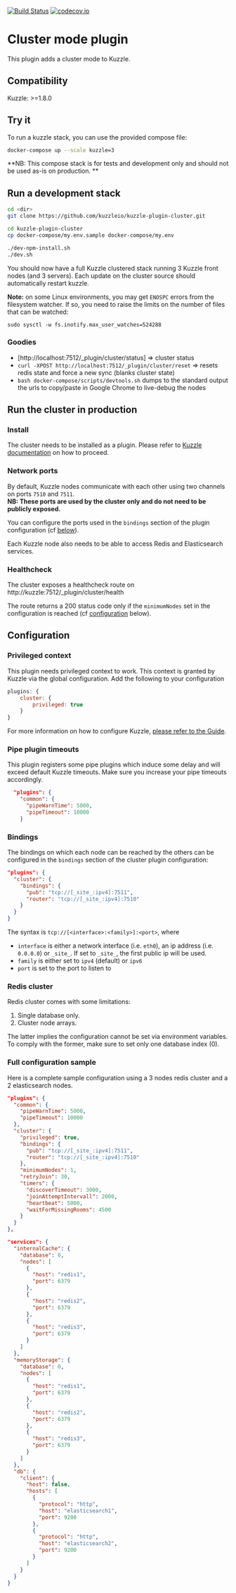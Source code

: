 [![Build Status](https://travis-ci.org/kuzzleio/kuzzle-plugin-cluster.svg?branch=master)](https://travis-ci.org/kuzzleio/kuzzle-plugin-cluster) [![codecov.io](http://codecov.io/github/kuzzleio/kuzzle-plugin-cluster/coverage.svg?branch=master)](http://codecov.io/github/kuzzleio/kuzzle-plugin-cluster?branch=master)

# Cluster mode plugin

This plugin adds a cluster mode to Kuzzle.

## Compatibility

Kuzzle: >=1.8.0

## Try it

To run a kuzzle stack, you can use the provided compose file:

```bash
docker-compose up --scale kuzzle=3
```

**NB: This compose stack is for tests and development only and should not be used as-is on production. ** 

## Run a development stack

```bash
cd <dir>
git clone https://github.com/kuzzleio/kuzzle-plugin-cluster.git

cd kuzzle-plugin-cluster
cp docker-compose/my.env.sample docker-compose/my.env

./dev-npm-install.sh
./dev.sh
```

You should now have a full Kuzzle clustered stack running 3 Kuzzle front nodes (and 3 servers).
Each update on the cluster source should automatically restart kuzzle.

**Note:** on some Linux environments, you may get `ENOSPC` errors from the filesystem watcher. If so, you need to raise the limits on the number of files that can be watched:

`sudo sysctl -w fs.inotify.max_user_watches=524288`

### Goodies

* [http://localhost:7512/_plugin/cluster/status] => cluster status
* `curl -XPOST http://localhost:7512/_plugin/cluster/reset` => resets redis state and force a new sync (blanks cluster state)
* `bash docker-compose/scripts/devtools.sh` dumps to the standard output the urls to copy/paste in Google Chrome to live-debug the nodes

## Run the cluster in production

### Install

The cluster needs to be installed as a plugin. Please refer to [Kuzzle documentation](https://docs.kuzzle.io/guide/1/essentials/plugins/#installing-a-plugin) on how to proceed.

### Network ports

By default, Kuzzle nodes communicate with each other using two channels on ports `7510` and `7511`.  
**NB: These ports are used by the cluster only and do not need to be publicly exposed.**

You can configure the ports used in the `bindings` section of the plugin configuration (cf [below](#configuration)).

Each Kuzzle node also needs to be able to access Redis and Elasticsearch services.

### Healthcheck

The cluster exposes a healthcheck route on http://kuzzle:7512/_plugin/cluster/health

The route returns a 200 status code only if the `minimumNodes` set in the configuration is reached (cf [configuration](#configuration) below).

## Configuration

### Privileged context

This plugin needs privileged context to work. This context is granted by Kuzzle via the global configuration. Add the following to your configuration

```javascript
plugins: {
    cluster: {
        privileged: true
    }
}
```

For more information on how to configure Kuzzle, [please refer to the Guide](http://docs.kuzzle.io/guide/#configuring-kuzzle).

### Pipe plugin timeouts

This plugin registers some pipe plugins which induce some delay and will exceed default Kuzzle timeouts. 
Make sure you increase your pipe timeouts accordingly.

```json
  "plugins": {
    "common": {
      "pipeWarnTime": 5000,
      "pipeTimeout": 10000
    }
```

### Bindings

The bindings on which each node can be reached by the others can be configured in the `bindings` section of the cluster plugin configuration:

```json
"plugins": {
  "cluster": {
    "bindings": {
      "pub": "tcp://[_site_:ipv4]:7511",
      "router": "tcp://[_site_:ipv4]:7510"
    }
  }
}
```

The syntax is `tcp://[<interface>:<family>]:<port>`, where

- `interface` is either a network interface (i.e. `eth0`), an ip address (i.e. `0.0.0.0`) or `_site_`. If set to `_site_`, the first public ip will be used.
- `family` is either set to `ipv4` (default) or `ipv6`
- `port` is set to the port to listen to

### Redis cluster

Redis cluster comes with some limitations:

1. Single database only.
2. Cluster node arrays.

The latter implies the configuration cannot be set via environment variables.
To comply with the former, make sure to set only one database index (0).

### Full configuration sample

Here is a complete sample configuration using a 3 nodes redis cluster and a 2 elasticsearch nodes.

```json
"plugins": {
  "common": {
    "pipeWarnTime": 5000,
    "pipeTimeout": 10000
  },
  "cluster": {
    "privileged": true,
    "bindings": {
      "pub": "tcp://[_site_:ipv4]:7511",
      "router": "tcp://[_site_:ipv4]:7510"
    },
    "minimumNodes": 1,
    "retryJoin": 30,
    "timers": {
      "discoverTimeout": 3000,
      "joinAttemptIntervall": 2000,
      "heartbeat": 5000,
      "waitForMissingRooms": 4500
    }
  }
},

"services": {
  "internalCache": {
    "database": 0,
    "nodes": [
      {
        "host": "redis1",
        "port": 6379
      },
      {
        "host": "redis2",
        "port": 6379
      },
      {
        "host": "redis3",
        "port": 6379
      }
    ]
  },
  "memoryStorage": {
    "database": 0,
    "nodes": [
      {
        "host": "redis1",
        "port": 6379
      },
      {
        "host": "redis2",
        "port": 6379
      },
      {
        "host": "redis3",
        "port": 6379
      }
    ]
  },
  "db": {
    "client": {
      "host": false,
      "hosts": [
        {
          "protocol": "http",
          "host": "elasticsearch1",
          "port": 9200
        },
        {
          "protocol": "http",
          "host": "elasticsearch2",
          "port": 9200
        }
      ]
    }
  }
}

```

